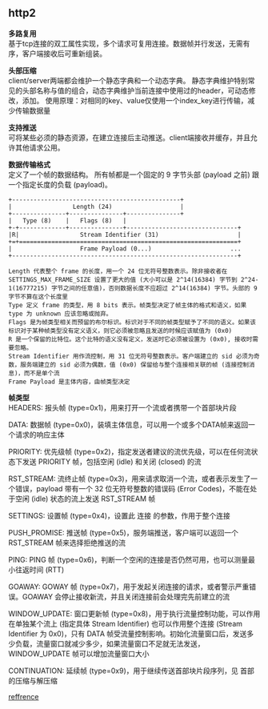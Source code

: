 ## http2

**多路复用**  
基于tcp连接的双工属性实现，多个请求可复用连接。数据帧并行发送，无需有序，客户端接收后可重新组装。

**头部压缩**  
client/server两端都会维护一个静态字典和一个动态字典。
静态字典维护特别常见的头部名称与值的组合，动态字典维护当前连接中使用过的header，可动态修改，添加。
使用原理：对相同的key、value仅使用一个index_key进行传输，减少传输数据量

**支持推送**  
可将某些必须的静态资源，在建立连接后主动推送。client端接收并缓存，并且允许其他请求公用。

**数据传输格式**  
定义了一个帧的数据结构。
所有帧都是一个固定的 9 字节头部 (payload 之前) 跟一个指定长度的负载 (payload)。
```
+-----------------------------------------------+
|                 Length (24)                   |
+---------------+---------------+---------------+
|   Type (8)    |   Flags (8)   |
+-+-------------+---------------+-------------------------------+
|R|                 Stream Identifier (31)                      |
+=+=============================================================+
|                   Frame Payload (0...)                      ...
+---------------------------------------------------------------+

Length 代表整个 frame 的长度，用一个 24 位无符号整数表示。除非接收者在 SETTINGS_MAX_FRAME_SIZE 设置了更大的值 (大小可以是 2^14(16384) 字节到 2^24-1(16777215) 字节之间的任意值)，否则数据长度不应超过 2^14(16384) 字节。头部的 9 字节不算在这个长度里
Type 定义 frame 的类型，用 8 bits 表示。帧类型决定了帧主体的格式和语义，如果 type 为 unknown 应该忽略或抛弃。
Flags 是为帧类型相关而预留的布尔标识。标识对于不同的帧类型赋予了不同的语义。如果该标识对于某种帧类型没有定义语义，则它必须被忽略且发送的时候应该赋值为 (0x0)
R 是一个保留的比特位。这个比特的语义没有定义，发送时它必须被设置为 (0x0), 接收时需要忽略。
Stream Identifier 用作流控制，用 31 位无符号整数表示。客户端建立的 sid 必须为奇数，服务端建立的 sid 必须为偶数，值 (0x0) 保留给与整个连接相关联的帧 (连接控制消息)，而不是单个流
Frame Payload 是主体内容，由帧类型决定
```

**帧类型**  
HEADERS: 报头帧 (type=0x1)，用来打开一个流或者携带一个首部块片段 

DATA: 数据帧 (type=0x0)，装填主体信息，可以用一个或多个DATA帧来返回一个请求的响应主体  

PRIORITY: 优先级帧 (type=0x2)，指定发送者建议的流优先级，可以在任何流状态下发送 PRIORITY 帧，包括空闲 (idle) 和关闭 (closed) 的流  

RST_STREAM: 流终止帧 (type=0x3)，用来请求取消一个流，或者表示发生了一个错误，payload 带有一个 32 位无符号整数的错误码 (Error Codes)，不能在处于空闲 (idle) 状态的流上发送 RST_STREAM 帧 

SETTINGS: 设置帧 (type=0x4)，设置此 连接 的参数，作用于整个连接  

PUSH_PROMISE: 推送帧 (type=0x5)，服务端推送，客户端可以返回一个 RST_STREAM 帧来选择拒绝推送的流  

PING: PING 帧 (type=0x6)，判断一个空闲的连接是否仍然可用，也可以测量最小往返时间 (RTT)  

GOAWAY: GOWAY 帧 (type=0x7)，用于发起关闭连接的请求，或者警示严重错误。GOAWAY 会停止接收新流，并且关闭连接前会处理完先前建立的流  

WINDOW_UPDATE: 窗口更新帧 (type=0x8)，用于执行流量控制功能，可以作用在单独某个流上 (指定具体 Stream Identifier) 也可以作用整个连接 (Stream Identifier 为 0x0)，只有 DATA 帧受流量控制影响。初始化流量窗口后，发送多少负载，流量窗口就减少多少，如果流量窗口不足就无法发送，WINDOW_UPDATE 帧可以增加流量窗口大小  

CONTINUATION: 延续帧 (type=0x9)，用于继续传送首部块片段序列，见 首部的压缩与解压缩  

[reffrence](https://juejin.im/post/6844903667569541133)